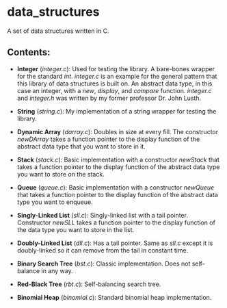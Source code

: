 # data_structures
A set of data structures written in C.

## Contents:

- **Integer** (*integer.c*): Used for testing the library. A bare-bones wrapper for the standard *int*. *integer.c* is an example for the general pattern that this library of data structures is built on. An abstract data type, in this case an integer, with a *new*, *display*, and *compare* function. *integer.c* and *integer.h* was written by my former professor Dr. John Lusth.

- **String** (*string.c*): My implementation of a string wrapper for testing the library.

- **Dynamic Array** (*darray.c*): Doubles in size at every fill. The constructor *newDArray* takes a function pointer to the display function of the abstract data type that you want to store in it.

- **Stack** (*stack.c*): Basic implementation with a constructor *newStack* that takes a function pointer to the display function of the abstract data type you want to store on the stack.

- **Queue** (*queue.c*): Basic implementation with a constructor *newQueue* that takes a function pointer to the display function of the abstract data type you want to enqueue.

- **Singly-Linked List** (*sll.c*): Singly-linked list with a tail pointer. Constructor *newSLL* takes a function pointer to the display function of the data type you want to store in the list.

- **Doubly-Linked List** (*dll.c*): Has a tail pointer. Same as *sll.c* except it is doubly-linked so it can remove from the tail in constant time.

- **Binary Search Tree** (*bst.c*): Classic implementation. Does not self-balance in any way.

- **Red-Black Tree** (*rbt.c*): Self-balancing search tree.

- **Binomial Heap** (*binomial.c*): Standard binomial heap implementation.
